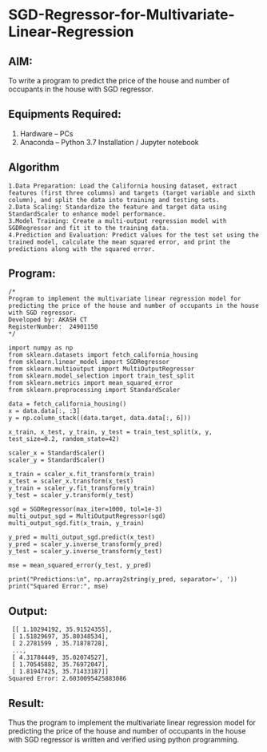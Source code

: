 # SGD-Regressor-for-Multivariate-Linear-Regression

## AIM:
To write a program to predict the price of the house and number of occupants in the house with SGD regressor.

## Equipments Required:
1. Hardware – PCs
2. Anaconda – Python 3.7 Installation / Jupyter notebook

## Algorithm
```
1.Data Preparation: Load the California housing dataset, extract features (first three columns) and targets (target variable and sixth column), and split the data into training and testing sets.
2.Data Scaling: Standardize the feature and target data using StandardScaler to enhance model performance.
3.Model Training: Create a multi-output regression model with SGDRegressor and fit it to the training data.
4.Prediction and Evaluation: Predict values for the test set using the trained model, calculate the mean squared error, and print the predictions along with the squared error.
```

## Program:
```
/*
Program to implement the multivariate linear regression model for predicting the price of the house and number of occupants in the house with SGD regressor.
Developed by: AKASH CT
RegisterNumber:  24901150
*/
```
```
import numpy as np
from sklearn.datasets import fetch_california_housing
from sklearn.linear_model import SGDRegressor
from sklearn.multioutput import MultiOutputRegressor
from sklearn.model_selection import train_test_split
from sklearn.metrics import mean_squared_error
from sklearn.preprocessing import StandardScaler

data = fetch_california_housing()
x = data.data[:, :3]
y = np.column_stack((data.target, data.data[:, 6]))

x_train, x_test, y_train, y_test = train_test_split(x, y, test_size=0.2, random_state=42)

scaler_x = StandardScaler()
scaler_y = StandardScaler()

x_train = scaler_x.fit_transform(x_train)
x_test = scaler_x.transform(x_test)
y_train = scaler_y.fit_transform(y_train)
y_test = scaler_y.transform(y_test)

sgd = SGDRegressor(max_iter=1000, tol=1e-3)
multi_output_sgd = MultiOutputRegressor(sgd)
multi_output_sgd.fit(x_train, y_train)

y_pred = multi_output_sgd.predict(x_test)
y_pred = scaler_y.inverse_transform(y_pred)
y_test = scaler_y.inverse_transform(y_test)

mse = mean_squared_error(y_test, y_pred)

print("Predictions:\n", np.array2string(y_pred, separator=', '))
print("Squared Error:", mse)
```

## Output:
```
 [[ 1.10294192, 35.91524355],
 [ 1.51829697, 35.80348534],
 [ 2.2781599 , 35.71878728],
 ...,
 [ 4.31784449, 35.02074527],
 [ 1.70545882, 35.76972047],
 [ 1.81947425, 35.71433187]]
Squared Error: 2.6030095425883086
```


## Result:
Thus the program to implement the multivariate linear regression model for predicting the price of the house and number of occupants in the house with SGD regressor is written and verified using python programming.
